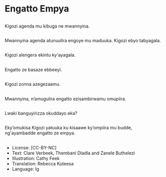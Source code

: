 # Engatto Empya

##
Kigozi agenda mu
kibuga ne mwannyina.

##
Mwannyina agenda
atunuulira engoye mu
maduuka.
Kigozi ebyo tabyagala.

##
Kigozi alengera ekintu
ky'ayagala.

##
Engatto ze basaze
ebbeeyi.

##
Kigozi zonna
azegezaamu.

##
Mwannyina,
n’amugulira engatto
ezisambirwamu
omupiira.

##
Lwaki banguyirizza
okuddayo eka?

##
Eky’omukisa Kigozi
yatuuka ku kisaawe
ky’ompiira mu budde,
ng'ayambadde engatto
ze empya.

##
* License: [CC-BY-NC]
* Text: Clare Verbeek, Thembani Dladla and Zanele Buthelezi
* Illustration: Cathy Feek
* Translation: Rebecca Kuteesa
* Language: lg
